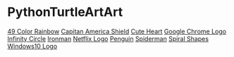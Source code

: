 # PythonTurtleArtArt

<a href="https://github.com/Nukecraft5419/PythonTurtleArt/tree/main/src/python_turtle/49_Color_Rainbow">49 Color Rainbow</a>
<a href="https://github.com/Nukecraft5419/PythonTurtleArt/tree/main/src/python_turtle/Capitan_America_Shield">Capitan America Shield</a>
<a href="https://github.com/Nukecraft5419/PythonTurtleArt/tree/main/src/python_turtle/Cute_Heart">Cute Heart</a>
<a href="https://github.com/Nukecraft5419/PythonTurtleArt/tree/main/src/python_turtle/Google_Chrome_Logo">Google Chrome Logo</a>
<a href="https://github.com/Nukecraft5419/PythonTurtleArt/tree/main/src/python_turtle/Infinity_Circle">Infinity Circle</a>
<a href="https://github.com/Nukecraft5419/PythonTurtleArt/tree/main/src/python_turtle/Ironman">Ironman</a>
<a href="https://github.com/Nukecraft5419/PythonTurtleArt/tree/main/src/python_turtle/Netflix_Logo">Netflix Logo</a>
<a href="https://github.com/Nukecraft5419/PythonTurtleArt/tree/main/src/python_turtle/Penguin">Penguin</a>
<a href="https://github.com/Nukecraft5419/PythonTurtleArt/tree/main/src/python_turtle/Spiderman">Spiderman</a>
<a href="https://github.com/Nukecraft5419/PythonTurtleArt/tree/main/src/python_turtle/Spiral_Shapes">Spiral Shapes</a>
<a href="https://github.com/Nukecraft5419/PythonTurtleArt/tree/main/src/python_turtle/Windows10_Logo">Windows10 Logo</a>